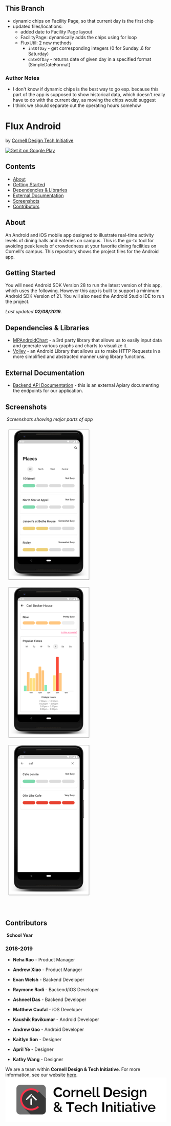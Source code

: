 ## This Branch
- dynamic chips on Facility Page, so that current day is the first chip
- updated files/locations:
  - added date to Facility Page layout
  - FacilityPage: dynamically adds the chips using for loop
  - FluxUtil: 2 new methods
    - `intOfDay` - get corresponding integers (0 for Sunday..6 for Saturday) 
    - `dateOfDay` - returns date of given day in a specified format (SimpleDateFormat)
  
### Author Notes
- I don't know if dynamic chips is the best way to go esp. because this part of the app is supposed to show historical data, which doesn't really have to do with the current day, as moving the chips would suggest
- I think we should separate out the operating hours somehow

# Flux Android

by [Cornell Design Tech Initiative](https://www.cornelldti.org/)

<a href='https://play.google.com/store/apps/details?id=org.cornelldti.density.density&pcampaignid=MKT-Other-global-all-co-prtnr-py-PartBadge-Mar2515-1'><img alt='Get it on Google Play' src='https://play.google.com/intl/en_us/badges/images/generic/en_badge_web_generic.png' width='250px'/></a>

## Contents
  - [About](#about)
  - [Getting Started](#getting-started)
  - [Dependencies & Libraries](#dependencies--libraries)
  - [External Documentation](#external-documentation)
  - [Screenshots](#screenshots)
  - [Contributors](#contributors)
​
## About
An Android and iOS mobile app designed to illustrate real-time activity levels of dining halls and eateries on campus. This is the go-to tool for avoiding peak levels of crowdedness at your favorite dining facilities on Cornell's campus. This repository shows the project files for the Android app.
​
## Getting Started
You will need Android SDK Version 28 to run the latest version of this app, which uses the following. However this app is built to support a minimum Android SDK Version of 21. You will also need the Android Studio IDE to run the project.

_Last updated **02/08/2019**_.
​
## Dependencies & Libraries
 * [MPAndroidChart](https://github.com/PhilJay/MPAndroidChart) - a 3rd party library that allows us to easily input data and generate various graphs and charts to visualize it. 
 * [Volley](https://developer.android.com/training/volley/) - an Android Library that allows us to make HTTP Requests in a more simplified and abstracted manner using library functions.
​
## External Documentation
* [Backend API Documentation](https://campusdensity.docs.apiary.io/) - this is an external Apiary documenting the endpoints for our application.
​
## Screenshots
​
_Screenshots showing major parts of app_
​

<img src="https://raw.githubusercontent.com/cornell-dti/campus-density-android/master/app-screenshots/screenshot1.png" width="250px" style="margin: 10px; border: 1px rgba(0,0,0,0.4) solid;"> <img src="https://raw.githubusercontent.com/cornell-dti/campus-density-android/master/app-screenshots/screenshot3.png" width="250px" style="margin: 10px; border: 1px rgba(0,0,0,0.4) solid;"> <img src="https://raw.githubusercontent.com/cornell-dti/campus-density-android/master/app-screenshots/screenshot2.png" width="250px" style="margin: 10px; border: 1px rgba(0,0,0,0.4) solid;">

​
## Contributors
​
**School Year**
### **2018-2019**

 * **Neha Rao** - Product Manager
 * **Andrew Xiao** - Product Manager
 
 * **Evan Welsh** - Backend Developer
 * **Raymone Radi** - Backend/iOS Developer
 * **Ashneel Das** - Backend Developer
 * **Matthew Coufal** - iOS Developer
 * **Kaushik Ravikumar** - Android Developer
 * **Andrew Gao** - Android Developer
 
 * **Kaitlyn Son** - Designer
 * **April Ye** - Designer
 * **Kathy Wang** - Designer
​

We are a team within **Cornell Design & Tech Initiative**. For more information, see our website [here](https://cornelldti.org/).
<img src="https://raw.githubusercontent.com/cornell-dti/design/master/Branding/Wordmark/Dark%20Text/Transparent/Wordmark-Dark%20Text-Transparent%403x.png">
​

